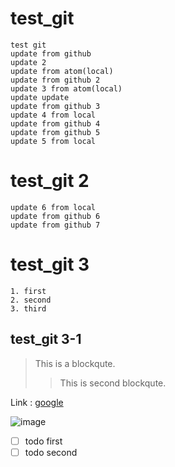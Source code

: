 # test_git
```
test git
update from github
update 2
update from atom(local)
update from github 2
update 3 from atom(local)
update update
update from github 3
update 4 from local
update from github 4
update from github 5
update 5 from local
```
# test_git 2
```
update 6 from local
update from github 6
update from github 7
```

# test_git 3
```
1. first
2. second
3. third
```

## test_git 3-1
> This is a blockqute.
>> This is second blockqute.

Link : [google](http://google.com)


![image](http://cfile6.uf.tistory.com/image/2426E646543C9B4532C7B0)

- [ ] todo first
- [ ] todo second
